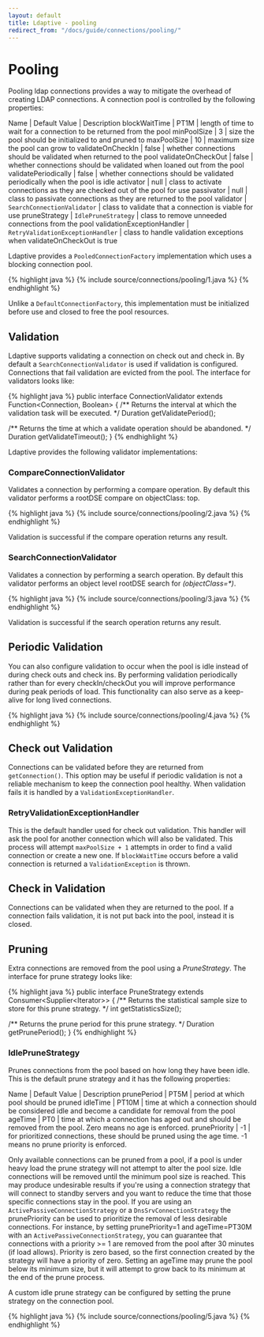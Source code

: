 ```yaml
---
layout: default
title: Ldaptive - pooling
redirect_from: "/docs/guide/connections/pooling/"
---
```


# Pooling

Pooling ldap connections provides a way to mitigate the overhead of creating LDAP connections. A connection pool is controlled by the following properties:

Name | Default Value | Description
blockWaitTime | PT1M | length of time to wait for a connection to be returned from the pool
minPoolSize | 3 | size the pool should be initialized to and pruned to
maxPoolSize | 10 | maximum size the pool can grow to
validateOnCheckIn | false | whether connections should be validated when returned to the pool
validateOnCheckOut | false | whether connections should be validated when loaned out from the pool
validatePeriodically | false | whether connections should be validated periodically when the pool is idle
activator | null | class to activate connections as they are checked out of the pool for use
passivator | null | class to passivate connections as they are returned to the pool
validator | `SearchConnectionValidator` | class to validate that a connection is viable for use
pruneStrategy | `IdlePruneStrategy` | class to remove unneeded connections from the pool
validationExceptionHandler | `RetryValidationExceptionHandler` | class to handle validation exceptions when validateOnCheckOut is true

Ldaptive provides a `PooledConnectionFactory` implementation which uses a blocking connection pool.

{% highlight java %}
{% include source/connections/pooling/1.java %}
{% endhighlight %}

Unlike a `DefaultConnectionFactory`, this implementation must be initialized before use and closed to free the pool resources.

## Validation

Ldaptive supports validating a connection on check out and check in. By default a `SearchConnectionValidator` is used if validation is configured. Connections that fail validation are evicted from the pool. The interface for validators looks like:

{% highlight java %}
public interface ConnectionValidator extends Function<Connection, Boolean>
{
  /** Returns the interval at which the validation task will be executed. */
  Duration getValidatePeriod();

  /** Returns the time at which a validate operation should be abandoned. */
  Duration getValidateTimeout();
}
{% endhighlight %}

Ldaptive provides the following validator implementations:

### CompareConnectionValidator

Validates a connection by performing a compare operation. By default this validator performs a rootDSE compare on objectClass: top.

{% highlight java %}
{% include source/connections/pooling/2.java %}
{% endhighlight %}

Validation is successful if the compare operation returns any result.

### SearchConnectionValidator

Validates a connection by performing a search operation. By default this validator performs an object level rootDSE search for _(objectClass=*)_.

{% highlight java %}
{% include source/connections/pooling/3.java %}
{% endhighlight %}

Validation is successful if the search operation returns any result.

## Periodic Validation

You can also configure validation to occur when the pool is idle instead of during check outs and check ins. By performing validation periodically rather than for every checkIn/checkOut you will improve performance during peak periods of load. This functionality can also serve as a keep-alive for long lived connections.

{% highlight java %}
{% include source/connections/pooling/4.java %}
{% endhighlight %}

## Check out Validation

Connections can be validated before they are returned from `getConnection()`. This option may be useful if periodic validation is not a reliable mechanism to keep the connection pool healthy. When validation fails it is handled by a `ValidationExceptionHandler`.

### RetryValidationExceptionHandler

This is the default handler used for check out validation. This handler will ask the pool for another connection which will also be validated. This process will attempt `maxPoolSize + 1` attempts in order to find a valid connection or create a new one. If `blockWaitTime` occurs before a valid connection is returned a `ValidationException` is thrown.

## Check in Validation

Connections can be validated when they are returned to the pool. If a connection fails validation, it is not put back into the pool, instead it is closed.

## Pruning

Extra connections are removed from the pool using a *PruneStrategy*. The interface for prune strategy looks like:

{% highlight java %}
public interface PruneStrategy extends Consumer<Supplier<Iterator<PooledConnectionProxy>>>
{
  /** Returns the statistical sample size to store for this prune strategy. */
  int getStatisticsSize();

  /** Returns the prune period for this prune strategy. */
  Duration getPrunePeriod();
}
{% endhighlight %}

### IdlePruneStrategy

Prunes connections from the pool based on how long they have been idle. This is the default prune strategy and it has the following properties:

Name | Default Value | Description
prunePeriod | PT5M | period at which pool should be pruned
idleTime | PT10M | time at which a connection should be considered idle and become a candidate for removal from the pool
ageTime | PT0 | time at which a connection has aged out and should be removed from the pool. Zero means no age is enforced.
prunePriority | -1 | for prioritized connections, these should be pruned using the age time. -1 means no prune priority is enforced.

Only available connections can be pruned from a pool, if a pool is under heavy load the prune strategy will not attempt to alter the pool size. Idle connections will be removed until the minimum pool size is reached. This may produce undesirable results if you're using a connection strategy that will connect to standby servers and you want to reduce the time that those specific connections stay in the pool. If you are using an `ActivePassiveConnectionStrategy` or a `DnsSrvConnectionStrategy` the prunePriority can be used to prioritize the removal of less desirable connections. For instance, by setting prunePriority=1 and ageTime=PT30M with an `ActivePassiveConnectionStrategy`, you can guarantee that connections with a priority >= 1 are removed from the pool after 30 minutes (if load allows). Priority is zero based, so the first connection created by the strategy will have a priority of zero. Setting an ageTime may prune the pool below its minimum size, but it will attempt to grow back to its minimum at the end of the prune process.

A custom idle prune strategy can be configured by setting the prune strategy on the connection pool.

{% highlight java %}
{% include source/connections/pooling/5.java %}
{% endhighlight %}

